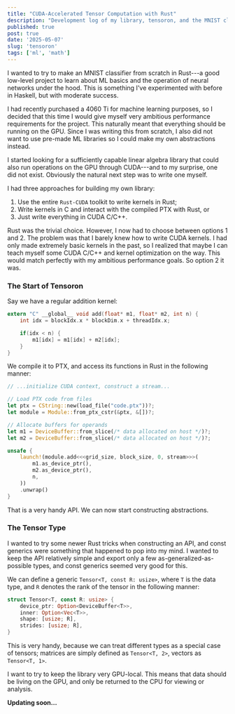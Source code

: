 ```yaml
---
title: "CUDA-Accelerated Tensor Computation with Rust"
description: "Development log of my library, tensoron, and the MNIST classifier built on top of it."
published: true
post: true
date: '2025-05-07'
slug: 'tensoron'
tags: ['ml', 'math']
---
```


I wanted to try to make an MNIST classifier from scratch in Rust---a good low-level project to learn about ML basics and the operation of neural networks under the hood. This is something I've experimented with before in Haskell, but with moderate success.

I had recently purchased a 4060 Ti for machine learning purposes, so I decided that this time I would give myself very ambitious performance requirements for the project. This naturally meant that everything should be running on the GPU. Since I was writing this from scratch, I also did not want to use pre-made ML libraries so I could make my own abstractions instead.

I started looking for a sufficiently capable linear algebra library that could also run operations on the GPU through CUDA---and to my surprise, one did not exist. Obviously the natural next step was to write one myself.

I had three approaches for building my own library:
1. Use the entire `Rust-CUDA` toolkit to write kernels in Rust;
2. Write kernels in C and interact with the compiled PTX with Rust, or
3. Just write everything in CUDA C/C++.

Rust was the trivial choice. However, I now had to choose between options 1 and 2. The problem was that I barely knew how to write CUDA kernels. I had only made extremely basic kernels in the past, so I realized that maybe I can teach myself some CUDA C/C++ and kernel optimization on the way. This would match perfectly with my ambitious performance goals. So option 2 it was.

### The Start of Tensoron

Say we have a regular addition kernel:

```c
extern "C" __global__ void add(float* m1, float* m2, int n) {
	int idx = blockIdx.x * blockDim.x + threadIdx.x;

	if(idx < n) {
		m1[idx] = m1[idx] + m2[idx];
	}
}
```

We compile it to PTX, and access its functions in Rust in the following manner:

``` rust showLineNumbers
// ...initialize CUDA context, construct a stream...

// Load PTX code from files
let ptx = CString::new(load_file("code.ptx"))?;
let module = Module::from_ptx_cstr(&ptx, &[])?;

// Allocate buffers for operands
let m1 = DeviceBuffer::from_slice(/* data allocated on host */)?;
let m2 = DeviceBuffer::from_slice(/* data allocated on host */)?;

unsafe {
    launch!(module.add<<<grid_size, block_size, 0, stream>>>(
        m1.as_device_ptr(),
        m2.as_device_ptr(),
        n,
    ))
    .unwrap()
}
```

That is a very handy API. We can now start constructing abstractions.

### The Tensor Type

I wanted to try some newer Rust tricks when constructing an API, and const generics were something that happened to pop into my mind. I wanted to keep the API relatively simple and export only a few as-generalized-as-possible types, and const generics seemed very good for this.

We can define a generic `Tensor<T, const R: usize>`, where `T` is the data type, and `R` denotes the rank of the tensor in the following manner:
```rust showLineNumbers
struct Tensor<T, const R: usize> {
    device_ptr: Option<DeviceBuffer<T>>,
    inner: Option<Vec<T>>,
    shape: [usize; R],
    strides: [usize; R],
}
```

This is very handy, because we can treat different types as a special case of tensors; matrices are simply defined as `Tensor<T, 2>`, vectors as `Tensor<T, 1>`.

I want to try to keep the library very GPU-local. This means that data should be living on the GPU, and only be returned to the CPU for viewing or analysis.

**Updating soon...**

